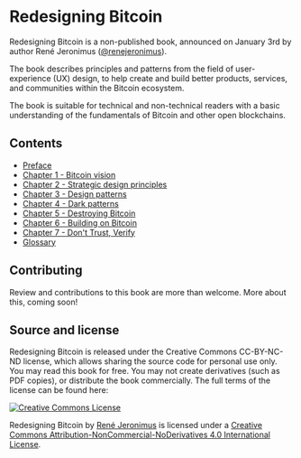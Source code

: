 # Redesigning Bitcoin

Redesigning Bitcoin is a non-published book, announced on January 3rd by author René Jeronimus ([@renejeronimus](https://twitter.com/renejeronimus)).

The book describes principles and patterns from the field of user-experience (UX) design, to help create and build better products, services, and communities within the Bitcoin ecosystem.

The book is suitable for technical and non-technical readers with a basic understanding of the fundamentals of Bitcoin and other open blockchains.

## Contents
- [Preface](preface.asciidoc)
- [Chapter 1 - Bitcoin vision](ch01.asciidoc)
- [Chapter 2 - Strategic design principles](ch02.asciidoc)
- [Chapter 3 - Design patterns](ch03.asciidoc)
- [Chapter 4 - Dark patterns](ch04.asciidoc)
- [Chapter 5 - Destroying Bitcoin](ch05.asciidoc)
- [Chapter 6 - Building on Bitcoin](ch06.asciidoc)
- [Chapter 7 - Don't Trust, Verify](ch07.asciidoc)
- [Glossary](glossary.asciidoc)

## Contributing

Review and contributions to this book are more than welcome. More about this, coming soon!

## Source and license

Redesigning Bitcoin is released under the Creative Commons CC-BY-NC-ND license, which allows sharing the source code for personal use only. You may read this book for free. You may not create derivatives (such as PDF copies), or distribute the book commercially. The full terms of the license can be found here:

[![Creative Commons License](https://i.creativecommons.org/l/by-nc-nd/4.0/88x31.png)](https://creativecommons.org/licenses/by-nc-nd/4.0/)

<span xmlns:dct="http://purl.org/dc/terms/" property="dct:title">Redesigning Bitcoin</span> by <a xmlns:cc="http://creativecommons.org/ns#" href="https://redesigningbitcoin.com/" property="cc:attributionName" rel="cc:attributionURL">René Jeronimus</a> is licensed under a <a rel="license" href="http://creativecommons.org/licenses/by-nc-nd/4.0/">Creative Commons Attribution-NonCommercial-NoDerivatives 4.0 International License</a>.
